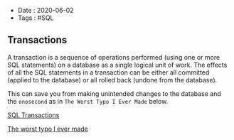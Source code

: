 - Date : 2020-06-02
- Tags : #SQL

## Transactions

A transaction is a sequence of operations performed (using one or more SQL statements) on a database as a single logical unit of work. The effects of all the SQL statements in a transaction can be either all committed (applied to the database) or all rolled back (undone from the database).

This can save you from making unintended changes to the database and the `onosecond` as in `The Worst Typo I Ever Made` below. 

[SQL Transactions](https://www.w3resource.com/sql/controlling-transactions.php)

[The worst typo I ever made](https://www.youtube.com/watch?v=X6NJkWbM1xk)


